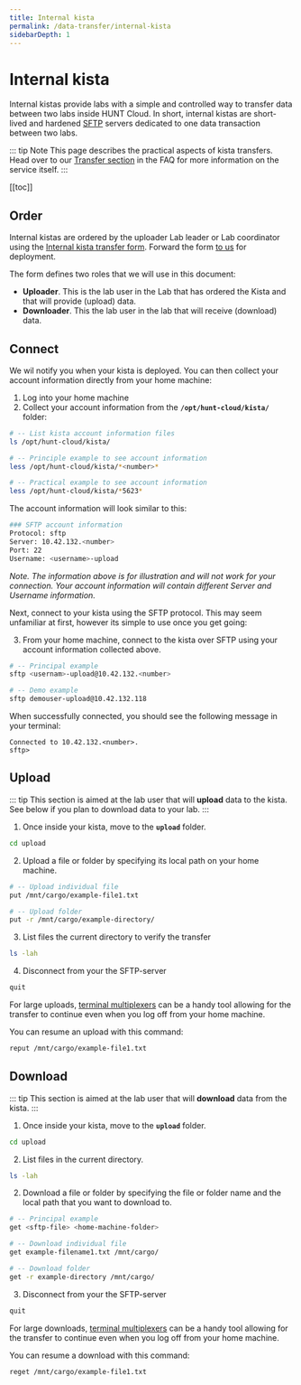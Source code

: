 ```yaml
---
title: Internal kista
permalink: /data-transfer/internal-kista
sidebarDepth: 1
---
```


# Internal kista

Internal kistas provide labs with a simple and controlled way to transfer data between two labs inside HUNT Cloud. In short, internal kistas are short-lived and hardened [SFTP](https://en.wikipedia.org/wiki/SSH_File_Transfer_Protocol) servers dedicated to one data transaction between two labs.

::: tip Note
This page describes the practical aspects of kista transfers. Head over to our [Transfer section](/faq/transfer/) in the FAQ for more information on the service itself.
:::


[[toc]]

## Order

Internal kistas are ordered by the uploader Lab leader or Lab coordinator using the [Internal kista transfer form](/about/agreements/#internal-kista-transfer-form). Forward the form [to us](/contact) for deployment.

The form defines two roles that we will use in this document: 

- **Uploader**. This is the lab user in the Lab that has ordered the Kista and that will provide (upload) data. 
- **Downloader**. This the lab user in the lab that will receive (download) data.

## Connect

We wil notify you when your kista is deployed. You can then collect your account information directly from your home machine:

1. Log into your home machine
2. Collect your account information from the **`/opt/hunt-cloud/kista/`** folder: 

```bash
# -- List kista account information files
ls /opt/hunt-cloud/kista/

# -- Principle example to see account information
less /opt/hunt-cloud/kista/*<number>*

# -- Practical example to see account information
less /opt/hunt-cloud/kista/*5623*
```

The account information will look similar to this: 

```bash
### SFTP account information
Protocol: sftp
Server: 10.42.132.<number>
Port: 22
Username: <username>-upload
```

*Note. The information above is for illustration and will not work for your connection. Your account information will contain different Server and Username information.*

Next, connect to your kista using the SFTP protocol. This may seem unfamiliar at first, however its simple to use once you get going: 

3. From your home machine, connect to the kista over SFTP using your account information collected above. 

```bash
# -- Principal example
sftp <usernam>-upload@10.42.132.<number>

# -- Demo example
sftp demouser-upload@10.42.132.118
```

When successfully connected, you should see the following message in your terminal: 

```
Connected to 10.42.132.<number>.
sftp>
```

## Upload

::: tip 
This section is aimed at the lab user that will **upload** data to the kista. See below if you plan to download data to your lab.
:::

1. Once inside your kista, move to the **`upload`** folder.

```bash 
cd upload
``` 

2. Upload a file or folder by specifying its local path on your home machine. 

```bash
# -- Upload individual file
put /mnt/cargo/example-file1.txt

# -- Upload folder
put -r /mnt/cargo/example-directory/
```

3. List files the current directory to verify the transfer

```bash 
ls -lah 
```

4. Disconnect from your the SFTP-server

```bash 
quit
```

For large uploads, [terminal multiplexers](/working-in-your-lab/technical-tools/terminal-multiplexers/#gnu-screen) can be a handy tool allowing for the transfer to continue even when you log off from your home machine.

You can resume an upload with this command: 

```bash 
reput /mnt/cargo/example-file1.txt
```



## Download

::: tip 
This section is aimed at the lab user that will **download** data from the kista.
:::

1. Once inside your kista, move to the **`upload`** folder.

```bash 
cd upload
``` 

2. List files in the current directory.

```bash 
ls -lah 
```

2. Download a file or folder by specifying the file or folder name and the local path that you want to download to. 

```bash
# -- Principal example
get <sftp-file> <home-machine-folder>

# -- Download individual file
get example-filename1.txt /mnt/cargo/

# -- Download folder
get -r example-directory /mnt/cargo/
```

3. Disconnect from your the SFTP-server

```bash 
quit
```

For large downloads, [terminal multiplexers](/working-in-your-lab/technical-tools/terminal-multiplexers/#gnu-screen) can be a handy tool allowing for the transfer to continue even when you log off from your home machine.

You can resume a download with this command: 

```bash 
reget /mnt/cargo/example-file1.txt
```



